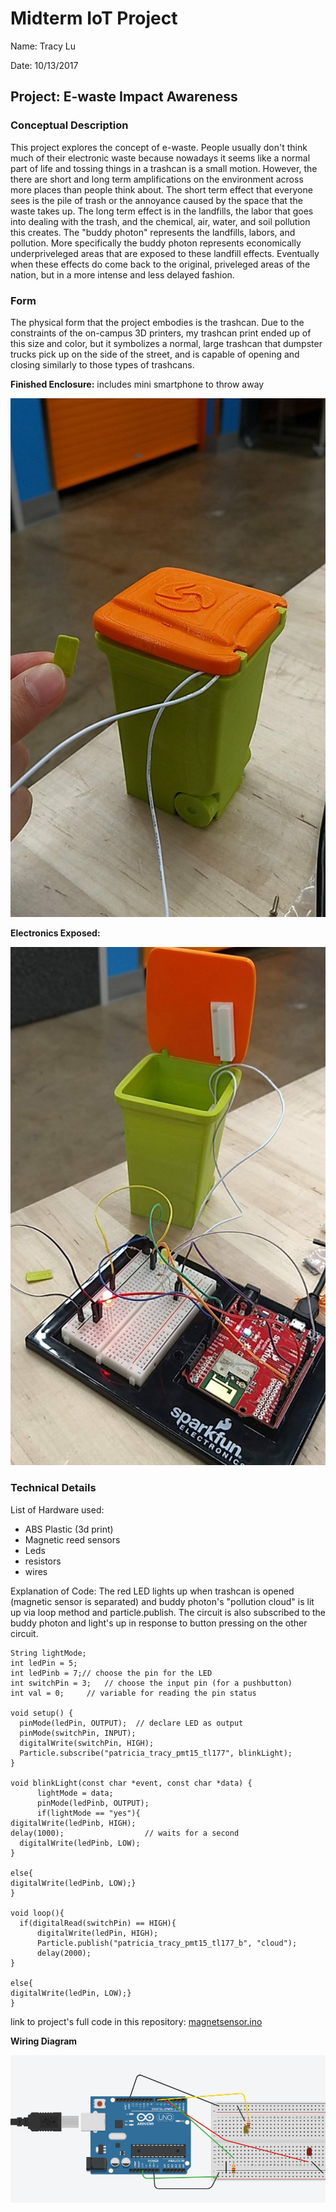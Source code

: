 # Midterm IoT Project

Name:  Tracy Lu 

Date: 10/13/2017

## Project: E-waste Impact Awareness

### Conceptual Description

This project explores the concept of e-waste. People usually don't think much of their electronic waste because nowadays it seems like a normal part of life and tossing things in a trashcan is a small motion. However, the there are short and long term amplifications on the environment across more places than people think about. The short term effect that everyone sees is the pile of trash or the annoyance caused by the space that the waste takes up. The long term effect is in the landfills, the labor that goes into dealing with the trash, and the chemical, air, water, and soil pollution this creates. The "buddy photon" represents the landfills, labors, and pollution. More specifically the buddy photon represents economically underpriveleged areas that are exposed to these landfill effects. Eventually when these effects do come back to the original, priveleged areas of the nation, but in a more intense and less delayed fashion. 

### Form

The physical form that the project embodies is the trashcan. Due to the constraints of the on-campus 3D printers, my trashcan print ended up of this size and color, but it symbolizes a normal, large trashcan that dumpster trucks pick up on the side of the street, and is capable of opening and closing similarly to those types of trashcans.

**Finished Enclosure:**
includes mini smartphone to throw away

![Finished Enclosure](can_phone.jpg)

**Electronics Exposed:**

![Enclosure with electronics exposed](circuit.jpg)

### Technical Details

List of Hardware used: 
* ABS Plastic (3d print)
* Magnetic reed sensors
* Leds
* resistors
* wires


Explanation of Code:
The red LED lights up when trashcan is opened (magnetic sensor is separated) and buddy photon's "pollution cloud" is lit up via loop method and particle.publish. The circuit is also subscribed to the buddy photon and light's up in response to button pressing on the other circuit.  


```
String lightMode;
int ledPin = 5;
int ledPinb = 7;// choose the pin for the LED
int switchPin = 3;   // choose the input pin (for a pushbutton)
int val = 0;     // variable for reading the pin status

void setup() {
  pinMode(ledPin, OUTPUT);  // declare LED as output
  pinMode(switchPin, INPUT);
  digitalWrite(switchPin, HIGH);
  Particle.subscribe("patricia_tracy_pmt15_tl177", blinkLight);
}

void blinkLight(const char *event, const char *data) {
      lightMode = data;
      pinMode(ledPinb, OUTPUT);
      if(lightMode == "yes"){
digitalWrite(ledPinb, HIGH);
delay(1000);                  // waits for a second
  digitalWrite(ledPinb, LOW);
}

else{
digitalWrite(ledPinb, LOW);}
}

void loop(){
  if(digitalRead(switchPin) == HIGH){
      digitalWrite(ledPin, HIGH);
      Particle.publish("patricia_tracy_pmt15_tl177_b", "cloud");
      delay(2000);
}

else{
digitalWrite(ledPin, LOW);}
}
```

link to project's full code in this repository:  [magnetsensor.ino](magnetsensor.ino)

**Wiring Diagram**

![Wiring Diagram](circuit_schematic.PNG)
